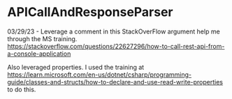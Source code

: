 # APICallAndResponseParser

03/29/23 - Leverage a comment in this StackOverFlow argument help me through the MS training. 
https://stackoverflow.com/questions/22627296/how-to-call-rest-api-from-a-console-application

Also leveraged properties. I used the training at https://learn.microsoft.com/en-us/dotnet/csharp/programming-guide/classes-and-structs/how-to-declare-and-use-read-write-properties to do this.